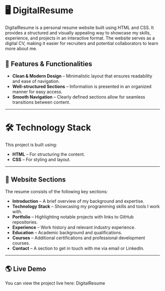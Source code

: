 # 🖥️ DigitalResume

DigitalResume is a personal resume website built using HTML and CSS. It provides a structured and visually appealing way to showcase my skills, experience, and projects in an interactive format. The website serves as a digital CV, making it easier for recruiters and potential collaborators to learn more about me.

## 🚀 Features & Functionalities
- **Clean & Modern Design** – Minimalistic layout that ensures readability and ease of navigation.
- **Well-structured Sections** – Information is presented in an organized manner for easy access.
- **Smooth Navigation** – Clearly defined sections allow for seamless transitions between content.

---

# 🛠️ Technology Stack
This project is built using:

- **HTML** – For structuring the content.
- **CSS** – For styling and layout.

---

## 📌 Website Sections
The resume consists of the following key sections:

- **Introduction** – A brief overview of my background and expertise.
- **Technology Stack** – Showcasing my programming skills and tools I work with.
- **Portfolio** – Highlighting notable projects with links to GitHub repositories.
- **Experience** – Work history and relevant industry experience.
- **Education** – Academic background and qualifications.
- **Courses** – Additional certifications and professional development courses.
- **Contact** – A section to get in touch with me via email or LinkedIn.

---

## 🌎 Live Demo
You can view the project live here: DigitalResume
